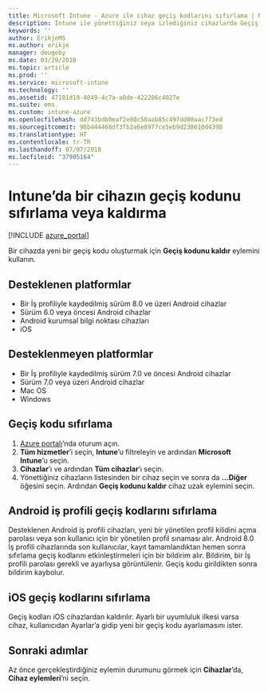 ```yaml
---
title: Microsoft Intune - Azure ile cihaz geçiş kodlarını sıfırlama | Microsoft Docs
description: Intune ile yönettiğiniz veya izlediğiniz cihazlarda Geçiş kodunu kaldır eylemini kullanarak geçiş kodunu kaldırın veya sıfırlayın.
keywords: ''
author: ErikjeMS
ms.author: erikje
manager: dougeby
ms.date: 03/29/2018
ms.topic: article
ms.prod: ''
ms.service: microsoft-intune
ms.technology: ''
ms.assetid: 47181d19-4049-4c7a-a8de-422206c4027e
ms.suite: ems
ms.custom: intune-azure
ms.openlocfilehash: dd743bdb0eaf2e00c50aab85c497dd00aac773ed
ms.sourcegitcommit: 98b444468df3fb2a6e8977ce5eb9d238610d4398
ms.translationtype: HT
ms.contentlocale: tr-TR
ms.lasthandoff: 07/07/2018
ms.locfileid: "37905164"
---
```

# <a name="reset-or-remove-a-device-passcode-in-intune"></a>Intune’da bir cihazın geçiş kodunu sıfırlama veya kaldırma

[!INCLUDE [azure_portal](./includes/azure_portal.md)]

Bir cihazda yeni bir geçiş kodu oluşturmak için **Geçiş kodunu kaldır** eylemini kullanın.

## <a name="supported-platforms"></a>Desteklenen platformlar

- Bir İş profiliyle kaydedilmiş sürüm 8.0 ve üzeri Android cihazlar
- Sürüm 6.0 veya öncesi Android cihazlar
- Android kurumsal bilgi noktası cihazları
- iOS 
     
## <a name="unsupported-platforms"></a>Desteklenmeyen platformlar

- Bir İş profiliyle kaydedilmiş sürüm 7.0 ve öncesi Android cihazlar
- Sürüm 7.0 veya üzeri Android cihazlar
- Mac OS
- Windows

## <a name="reset-a-passcode"></a>Geçiş kodu sıfırlama

1. [Azure portalı](https://portal.azure.com)’nda oturum açın.
2. **Tüm hizmetler**’i seçin, **Intune**’u filtreleyin ve ardından **Microsoft Intune**’u seçin.
3. **Cihazlar**’ı ve ardından **Tüm cihazlar**’ı seçin.
4. Yönettiğiniz cihazların listesinden bir cihaz seçin ve sonra da **...Diğer** öğesini seçin. Ardından **Geçiş kodunu kaldır** cihaz uzak eylemini seçin.

## <a name="resetting-android-work-profile-passcodes"></a>Android iş profili geçiş kodlarını sıfırlama

Desteklenen Android iş profili cihazları, yeni bir yönetilen profil kilidini açma parolası veya son kullanıcı için bir yönetilen profil sınaması alır. Android 8.0 İş profili cihazlarında son kullanıcılar, kayıt tamamlandıktan hemen sonra sıfırlama geçiş kodlarını etkinleştirmeleri için bir bildirim alır. Bildirim, bir İş profili parolası gerekli ve ayarlıysa görüntülenir. Geçiş kodu girildikten sonra bildirim kaybolur.

## <a name="resetting-ios-passcodes"></a>iOS geçiş kodlarını sıfırlama

Geçiş kodları iOS cihazlardan kaldırılır. Ayarlı bir uyumluluk ilkesi varsa cihaz, kullanıcıdan Ayarlar’a gidip yeni bir geçiş kodu ayarlamasını ister. 

## <a name="next-steps"></a>Sonraki adımlar

Az önce gerçekleştirdiğiniz eylemin durumunu görmek için **Cihazlar**’da, **Cihaz eylemleri**’ni seçin.

